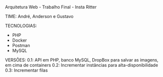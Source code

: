 Arquitetura Web - Trabalho Final - Insta Ritter

TIME:
André, Anderson e Gustavo

TECNOLOGIAS:
- PHP
- Docker
- Postman
- MySQL

VERSÕES:
0.1: API em PHP, banco MySQL, DropBox para salvar as imagens, em cima de containers
0.2: Incrementar instâncias para alta-disponibilidade
0.3: Incrementar filas
